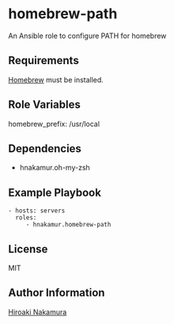 homebrew-path
=============

An Ansible role to configure PATH for homebrew

Requirements
------------

[Homebrew](http://brew.sh/) must be installed.

Role Variables
--------------

homebrew_prefix: /usr/local

Dependencies
------------

- hnakamur.oh-my-zsh

Example Playbook
----------------

    - hosts: servers
      roles:
         - hnakamur.homebrew-path

License
-------

MIT

Author Information
------------------

[Hiroaki Nakamura]( http://hnakamur.github.io/ )

